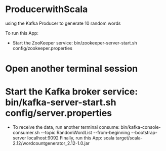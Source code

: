 # ProducerwithScala
using the Kafka Producer to generate 10 random words

To run this App: 
- Start the ZooKeeper service: bin/zookeeper-server-start.sh config/zookeeper.properties
# Open another terminal session
# Start the Kafka broker service: bin/kafka-server-start.sh config/server.properties
- To receive the data, run  another terminal consume: bin/kafka-console-consumer.sh --topic RandomWordList --from-beginning --bootstrap-server localhost:9092
Finally, run this App: scala target/scala-2.12/wordcountgenerator_2.12-1.0.jar

